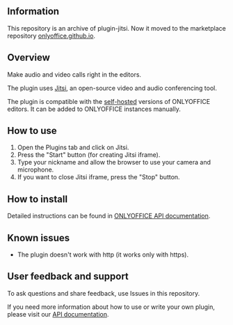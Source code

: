 ## Information

This repository is an archive of plugin-jitsi. Now it moved to the marketplace repository [onlyoffice.github.io](https://github.com/ONLYOFFICE/onlyoffice.github.io/tree/master/sdkjs-plugins/content).

## Overview

Make audio and video calls right in the editors.

The plugin uses [Jitsi](https://jitsi.org/), an open-source video and audio conferencing tool. 

The plugin is compatible with the [self-hosted](https://github.com/ONLYOFFICE/DocumentServer) versions of ONLYOFFICE editors. It can be added to ONLYOFFICE instances manually.

## How to use

1. Open the Plugins tab and click on Jitsi.
2. Press the "Start" button (for creating Jitsi iframe).
3. Type your nickname and allow the browser to use your camera and microphone.
3. If you want to close Jitsi iframe, press the "Stop" button.

## How to install

Detailed instructions can be found in [ONLYOFFICE API documentation](https://api.onlyoffice.com/plugin/installation).

## Known issues

* The plugin doesn't work with http (it works only with https).

## User feedback and support

To ask questions and share feedback, use Issues in this repository.

If you need more information about how to use or write your own plugin, please visit our [API documentation](https://api.onlyoffice.com/plugin/basic).

